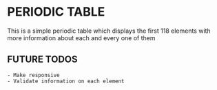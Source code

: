 # PERIODIC TABLE

This is a simple periodic table which displays the first 118 elements with more information about each and every one of them

## FUTURE TODOS
	- Make responsive
	- Validate information on each element